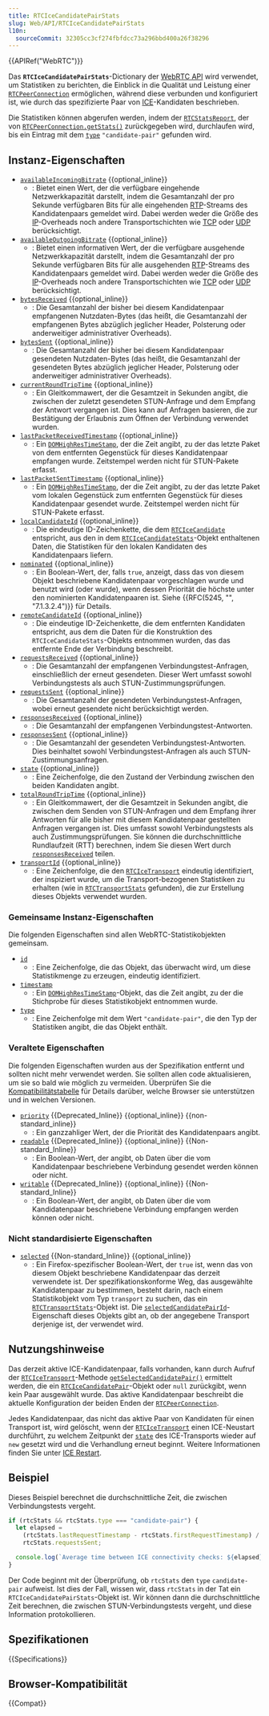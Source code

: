 ```yaml
---
title: RTCIceCandidatePairStats
slug: Web/API/RTCIceCandidatePairStats
l10n:
  sourceCommit: 32305cc3cf274fbfdcc73a296bbd400a26f38296
---
```


{{APIRef("WebRTC")}}

Das **`RTCIceCandidatePairStats`**-Dictionary der [WebRTC API](/de/docs/Web/API/WebRTC_API) wird verwendet, um Statistiken zu berichten, die Einblick in die Qualität und Leistung einer [`RTCPeerConnection`](/de/docs/Web/API/RTCPeerConnection) ermöglichen, während diese verbunden und konfiguriert ist, wie durch das spezifizierte Paar von [ICE](/de/docs/Glossary/ICE)-Kandidaten beschrieben.

Die Statistiken können abgerufen werden, indem der [`RTCStatsReport`](/de/docs/Web/API/RTCStatsReport), der von [`RTCPeerConnection.getStats()`](/de/docs/Web/API/RTCPeerConnection/getStats) zurückgegeben wird, durchlaufen wird, bis ein Eintrag mit dem [`type`](#type) `"candidate-pair"` gefunden wird.

## Instanz-Eigenschaften

- [`availableIncomingBitrate`](/de/docs/Web/API/RTCIceCandidatePairStats/availableIncomingBitrate) {{optional_inline}}
  - : Bietet einen Wert, der die verfügbare eingehende Netzwerkkapazität darstellt, indem die Gesamtanzahl der pro Sekunde verfügbaren Bits für alle eingehenden [RTP](/de/docs/Glossary/RTP)-Streams des Kandidatenpaars gemeldet wird. Dabei werden weder die Größe des [IP](/de/docs/Glossary/IP)-Overheads noch andere Transportschichten wie [TCP](/de/docs/Glossary/TCP) oder [UDP](/de/docs/Glossary/UDP) berücksichtigt.
- [`availableOutgoingBitrate`](/de/docs/Web/API/RTCIceCandidatePairStats/availableOutgoingBitrate) {{optional_inline}}
  - : Bietet einen informativen Wert, der die verfügbare ausgehende Netzwerkkapazität darstellt, indem die Gesamtanzahl der pro Sekunde verfügbaren Bits für alle ausgehenden [RTP](/de/docs/Glossary/RTP)-Streams des Kandidatenpaars gemeldet wird. Dabei werden weder die Größe des [IP](/de/docs/Glossary/IP)-Overheads noch andere Transportschichten wie [TCP](/de/docs/Glossary/TCP) oder [UDP](/de/docs/Glossary/UDP) berücksichtigt.
- [`bytesReceived`](/de/docs/Web/API/RTCIceCandidatePairStats/bytesReceived) {{optional_inline}}
  - : Die Gesamtanzahl der bisher bei diesem Kandidatenpaar empfangenen Nutzdaten-Bytes (das heißt, die Gesamtanzahl der empfangenen Bytes abzüglich jeglicher Header, Polsterung oder anderweitiger administrativer Overheads).
- [`bytesSent`](/de/docs/Web/API/RTCIceCandidatePairStats/bytesSent) {{optional_inline}}
  - : Die Gesamtanzahl der bisher bei diesem Kandidatenpaar gesendeten Nutzdaten-Bytes (das heißt, die Gesamtanzahl der gesendeten Bytes abzüglich jeglicher Header, Polsterung oder anderweitiger administrativer Overheads).
- [`currentRoundTripTime`](/de/docs/Web/API/RTCIceCandidatePairStats/currentRoundTripTime) {{optional_inline}}
  - : Ein Gleitkommawert, der die Gesamtzeit in Sekunden angibt, die zwischen der zuletzt gesendeten STUN-Anfrage und dem Empfang der Antwort vergangen ist. Dies kann auf Anfragen basieren, die zur Bestätigung der Erlaubnis zum Öffnen der Verbindung verwendet wurden.
- [`lastPacketReceivedTimestamp`](/de/docs/Web/API/RTCIceCandidatePairStats/lastPacketReceivedTimestamp) {{optional_inline}}
  - : Ein [`DOMHighResTimeStamp`](/de/docs/Web/API/DOMHighResTimeStamp), der die Zeit angibt, zu der das letzte Paket von dem entfernten Gegenstück für dieses Kandidatenpaar empfangen wurde. Zeitstempel werden nicht für STUN-Pakete erfasst.
- [`lastPacketSentTimestamp`](/de/docs/Web/API/RTCIceCandidatePairStats/lastPacketSentTimestamp) {{optional_inline}}
  - : Ein [`DOMHighResTimeStamp`](/de/docs/Web/API/DOMHighResTimeStamp), der die Zeit angibt, zu der das letzte Paket vom lokalen Gegenstück zum entfernten Gegenstück für dieses Kandidatenpaar gesendet wurde. Zeitstempel werden nicht für STUN-Pakete erfasst.
- [`localCandidateId`](/de/docs/Web/API/RTCIceCandidatePairStats/localCandidateId) {{optional_inline}}
  - : Die eindeutige ID-Zeichenkette, die dem [`RTCIceCandidate`](/de/docs/Web/API/RTCIceCandidate) entspricht, aus den in dem [`RTCIceCandidateStats`](/de/docs/Web/API/RTCIceCandidateStats)-Objekt enthaltenen Daten, die Statistiken für den lokalen Kandidaten des Kandidatenpaars liefern.
- [`nominated`](/de/docs/Web/API/RTCIceCandidatePairStats/nominated) {{optional_inline}}
  - : Ein Boolean-Wert, der, falls `true`, anzeigt, dass das von diesem Objekt beschriebene Kandidatenpaar vorgeschlagen wurde und benutzt wird (oder wurde), wenn dessen Priorität die höchste unter den nominierten Kandidatenpaaren ist. Siehe {{RFC(5245, "", "7.1.3.2.4")}} für Details.
- [`remoteCandidateId`](/de/docs/Web/API/RTCIceCandidatePairStats/remoteCandidateId) {{optional_inline}}
  - : Die eindeutige ID-Zeichenkette, die dem entfernten Kandidaten entspricht, aus dem die Daten für die Konstruktion des `RTCIceCandidateStats`-Objekts entnommen wurden, das das entfernte Ende der Verbindung beschreibt.
- [`requestsReceived`](/de/docs/Web/API/RTCIceCandidatePairStats/requestsReceived) {{optional_inline}}
  - : Die Gesamtanzahl der empfangenen Verbindungstest-Anfragen, einschließlich der erneut gesendeten. Dieser Wert umfasst sowohl Verbindungstests als auch STUN-Zustimmungsprüfungen.
- [`requestsSent`](/de/docs/Web/API/RTCIceCandidatePairStats/requestsSent) {{optional_inline}}
  - : Die Gesamtanzahl der gesendeten Verbindungstest-Anfragen, wobei erneut gesendete nicht berücksichtigt werden.
- [`responsesReceived`](/de/docs/Web/API/RTCIceCandidatePairStats/responsesReceived) {{optional_inline}}
  - : Die Gesamtanzahl der empfangenen Verbindungstest-Antworten.
- [`responsesSent`](/de/docs/Web/API/RTCIceCandidatePairStats/responsesSent) {{optional_inline}}
  - : Die Gesamtanzahl der gesendeten Verbindungstest-Antworten. Dies beinhaltet sowohl Verbindungstest-Anfragen als auch STUN-Zustimmungsanfragen.
- [`state`](/de/docs/Web/API/RTCIceCandidatePairStats/state) {{optional_inline}}
  - : Eine Zeichenfolge, die den Zustand der Verbindung zwischen den beiden Kandidaten angibt.
- [`totalRoundTripTime`](/de/docs/Web/API/RTCIceCandidatePairStats/totalRoundTripTime) {{optional_inline}}
  - : Ein Gleitkommawert, der die Gesamtzeit in Sekunden angibt, die zwischen dem Senden von STUN-Anfragen und dem Empfang ihrer Antworten für alle bisher mit diesem Kandidatenpaar gestellten Anfragen vergangen ist. Dies umfasst sowohl Verbindungstests als auch Zustimmungsprüfungen. Sie können die durchschnittliche Rundlaufzeit (RTT) berechnen, indem Sie diesen Wert durch [`responsesReceived`](/de/docs/Web/API/RTCIceCandidatePairStats/responsesReceived) teilen.
- [`transportId`](/de/docs/Web/API/RTCIceCandidatePairStats/transportId) {{optional_inline}}
  - : Eine Zeichenfolge, die den [`RTCIceTransport`](/de/docs/Web/API/RTCIceTransport) eindeutig identifiziert, der inspiziert wurde, um die Transport-bezogenen Statistiken zu erhalten (wie in [`RTCTransportStats`](/de/docs/Web/API/RTCTransportStats) gefunden), die zur Erstellung dieses Objekts verwendet wurden.

### Gemeinsame Instanz-Eigenschaften

Die folgenden Eigenschaften sind allen WebRTC-Statistikobjekten gemeinsam.

<!-- RTCStats -->

- [`id`](/de/docs/Web/API/RTCIceCandidatePairStats/id)
  - : Eine Zeichenfolge, die das Objekt, das überwacht wird, um diese Statistikmenge zu erzeugen, eindeutig identifiziert.
- [`timestamp`](/de/docs/Web/API/RTCIceCandidatePairStats/timestamp)
  - : Ein [`DOMHighResTimeStamp`](/de/docs/Web/API/DOMHighResTimeStamp)-Objekt, das die Zeit angibt, zu der die Stichprobe für dieses Statistikobjekt entnommen wurde.
- [`type`](/de/docs/Web/API/RTCIceCandidatePairStats/type)
  - : Eine Zeichenfolge mit dem Wert `"candidate-pair"`, die den Typ der Statistiken angibt, die das Objekt enthält.

### Veraltete Eigenschaften

Die folgenden Eigenschaften wurden aus der Spezifikation entfernt und sollten nicht mehr verwendet werden.
Sie sollten allen code aktualisieren, um sie so bald wie möglich zu vermeiden.
Überprüfen Sie die [Kompatibilitätstabelle](#browser-kompatibilität) für Details darüber, welche Browser sie unterstützen und in welchen Versionen.

- [`priority`](/de/docs/Web/API/RTCIceCandidatePairStats/priority) {{Deprecated_Inline}} {{optional_inline}} {{non-standard_inline}}
  - : Ein ganzzahliger Wert, der die Priorität des Kandidatenpaars angibt.
- [`readable`](/de/docs/Web/API/RTCIceCandidatePairStats/readable) {{Deprecated_Inline}} {{optional_inline}} {{Non-standard_Inline}}
  - : Ein Boolean-Wert, der angibt, ob Daten über die vom Kandidatenpaar beschriebene Verbindung gesendet werden können oder nicht.
- [`writable`](/de/docs/Web/API/RTCIceCandidatePairStats/writable) {{Deprecated_Inline}} {{optional_inline}} {{Non-standard_Inline}}
  - : Ein Boolean-Wert, der angibt, ob Daten über die vom Kandidatenpaar beschriebene Verbindung empfangen werden können oder nicht.

### Nicht standardisierte Eigenschaften

- [`selected`](/de/docs/Web/API/RTCIceCandidatePairStats/selected) {{Non-standard_Inline}} {{optional_inline}}
  - : Ein Firefox-spezifischer Boolean-Wert, der `true` ist, wenn das von diesem Objekt beschriebene Kandidatenpaar das derzeit verwendete ist.
    Der spezifikationskonforme Weg, das ausgewählte Kandidatenpaar zu bestimmen, besteht darin, nach einem Statistikobjekt vom Typ `transport` zu suchen, das ein [`RTCTransportStats`](/de/docs/Web/API/RTCTransportStats)-Objekt ist.
    Die [`selectedCandidatePairId`](/de/docs/Web/API/RTCTransportStats/selectedCandidatePairId)-Eigenschaft dieses Objekts gibt an, ob der angegebene Transport derjenige ist, der verwendet wird.

## Nutzungshinweise

Das derzeit aktive ICE-Kandidatenpaar, falls vorhanden, kann durch Aufruf der [`RTCIceTransport`](/de/docs/Web/API/RTCIceTransport)-Methode [`getSelectedCandidatePair()`](/de/docs/Web/API/RTCIceTransport/getSelectedCandidatePair) ermittelt werden, die ein [`RTCIceCandidatePair`](/de/docs/Web/API/RTCIceCandidatePair)-Objekt oder `null` zurückgibt, wenn kein Paar ausgewählt wurde.
Das aktive Kandidatenpaar beschreibt die aktuelle Konfiguration der beiden Enden der [`RTCPeerConnection`](/de/docs/Web/API/RTCPeerConnection).

Jedes Kandidatenpaar, das nicht das aktive Paar von Kandidaten für einen Transport ist, wird gelöscht, wenn der [`RTCIceTransport`](/de/docs/Web/API/RTCIceTransport) einen ICE-Neustart durchführt, zu welchem Zeitpunkt der [`state`](/de/docs/Web/API/RTCIceTransport/state) des ICE-Transports wieder auf `new` gesetzt wird und die Verhandlung erneut beginnt.
Weitere Informationen finden Sie unter [ICE Restart](/de/docs/Web/API/WebRTC_API/Session_lifetime#ice_restart).

## Beispiel

Dieses Beispiel berechnet die durchschnittliche Zeit, die zwischen Verbindungstests vergeht.

```js
if (rtcStats && rtcStats.type === "candidate-pair") {
  let elapsed =
    (rtcStats.lastRequestTimestamp - rtcStats.firstRequestTimestamp) /
    rtcStats.requestsSent;

  console.log(`Average time between ICE connectivity checks: ${elapsed} ms.`);
}
```

Der Code beginnt mit der Überprüfung, ob `rtcStats` den `type` `candidate-pair` aufweist.
Ist dies der Fall, wissen wir, dass `rtcStats` in der Tat ein `RTCIceCandidatePairStats`-Objekt ist.
Wir können dann die durchschnittliche Zeit berechnen, die zwischen STUN-Verbindungstests vergeht, und diese Information protokollieren.

## Spezifikationen

{{Specifications}}

## Browser-Kompatibilität

{{Compat}}
